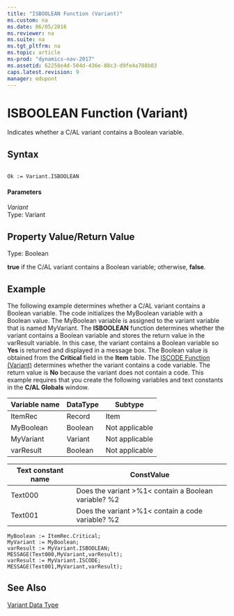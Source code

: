 ```yaml
---
title: "ISBOOLEAN Function (Variant)"
ms.custom: na
ms.date: 06/05/2016
ms.reviewer: na
ms.suite: na
ms.tgt_pltfrm: na
ms.topic: article
ms-prod: "dynamics-nav-2017"
ms.assetid: 62258e4d-504d-436e-88c3-d9fe4a788b03
caps.latest.revision: 9
manager: edupont
---
```

# ISBOOLEAN Function (Variant)
Indicates whether a C\/AL variant contains a Boolean variable.  
  
## Syntax  
  
```  
  
Ok := Variant.ISBOOLEAN  
```  
  
#### Parameters  
 *Variant*  
 Type: Variant  
  
## Property Value\/Return Value  
 Type: Boolean  
  
 **true** if the C\/AL variant contains a Boolean variable; otherwise, **false**.  
  
## Example  
 The following example determines whether a C\/AL variant contains a Boolean variable. The code initializes the MyBoolean variable with a Boolean value. The MyBoolean variable is assigned to the variant variable that is named MyVariant. The **ISBOOLEAN** function determines whether the variant contains a Boolean variable and stores the return value in the varResult variable. In this case, the variant contains a Boolean variable so **Yes** is returned and displayed in a message box. The Boolean value is obtained from the **Critical** field in the **Item** table. The [ISCODE Function \(Variant\)](ISCODE-Function--Variant-.md) determines whether the variant contains a code variable. The return value is **No** because the variant does not contain a code. This example requires that you create the following variables and text constants in the **C\/AL Globals** window.  
  
|Variable name|DataType|Subtype|  
|-------------------|--------------|-------------|  
|ItemRec|Record|Item|  
|MyBoolean|Boolean|Not applicable|  
|MyVariant|Variant|Not applicable|  
|varResult|Boolean|Not applicable|  
  
|Text constant name|ConstValue|  
|------------------------|----------------|  
|Text000|Does the variant \>%1\< contain a Boolean variable? %2|  
|Text001|Does the variant \>%1\< contain a code variable? %2|  
  
```  
MyBoolean := ItemRec.Critical;  
MyVariant := MyBoolean;  
varResult := MyVariant.ISBOOLEAN;  
MESSAGE(Text000,MyVariant,varResult);  
varResult := MyVariant.ISCODE;  
MESSAGE(Text001,MyVariant,varResult);  
```  
  
## See Also  
 [Variant Data Type](Variant-Data-Type.md)